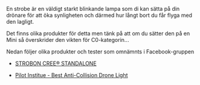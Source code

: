 En strobe är en väldigt starkt blinkande lampa som di kan sätta på din drönare för att öka synligheten och därmed hur långt bort du får flyga med den lagligt.

Det finns olika produkter för detta men tänk på att om du sätter den på en Mini så överskrider den vikten för C0-kategorin...

Nedan följer olika produkter och tester som omnämnts i Facebook-gruppen

* [STROBON CREE® STANDALONE](https://store.flytron.com/products/strobon-cree-standalone)

* [Pilot Institue - Best Anti-Collision Drone Light](https://pilotinstitute.com/drone-strobe-lights/)
